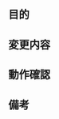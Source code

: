 ## 目的
<!-- このPRの目的を書いてください -->

## 変更内容
<!-- どんな修正/機能追加をしたか -->

## 動作確認
<!-- 動作確認の手順や結果 -->

## 備考
<!-- レビューする人への補足事項など -->
